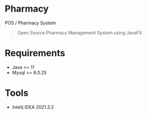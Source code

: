 # Pharmacy
POS / Pharmacy System
> Open Source Pharmacy Management System
> using JavaFX

# Requirements
- Java >= 11
- Mysql >= 8.0.25

# Tools
- Intelij IDEA 2021.3.2